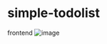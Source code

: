 # simple-todolist
frontend 
![image](https://user-images.githubusercontent.com/89121686/210134570-8ef58c6d-f3f0-4bfc-9db9-c71999709616.png)
